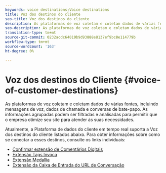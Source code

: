 ```yaml
---
keywords: voice destinations;Voice destinations
title: Voz dos destinos do cliente
seo-title: Voz dos destinos do cliente
description: As plataformas de voz coletam e coletam dados de várias fontes, incluindo mensagens de voz, dados de chamada e conversas de bate-papo. As informações agrupadas podem ser filtradas e analisadas para permitir que o empresa otimize seu site para atender às suas necessidades.
seo-description: As plataformas de voz coletam e coletam dados de várias fontes, incluindo mensagens de voz, dados de chamada e conversas de bate-papo. As informações agrupadas podem ser filtradas e analisadas para permitir que o empresa otimize seu site para atender às suas necessidades.
translation-type: tm+mt
source-git-commit: 0232acdc64019b9d93888e8137ef9bc8e114779b
workflow-type: tm+mt
source-wordcount: '163'
ht-degree: 0%

---
```



# Voz dos destinos do Cliente {#voice-of-customer-destinations}

As plataformas de voz coletam e coletam dados de várias fontes, incluindo mensagens de voz, dados de chamada e conversas de bate-papo. As informações agrupadas podem ser filtradas e analisadas para permitir que o empresa otimize seu site para atender às suas necessidades.

Atualmente, a Plataforma de dados do cliente em tempo real suporta a Voz dos destinos do cliente listados abaixo. Para obter informações sobre como se conectar a esses destinos, consulte os links individuais:

* [Confirmar extensão de Comentários Digitais](confirmit-digital-feedback-extension.md)
* [Extensão Tags Invoca](/help/rtcdp/destinations/invoca-extension.md)
* [Extensão Medallia](medallia-extension.md)
* [Extensão da Caixa de Entrada do URL de Conversação](talkurl-extension.md)
